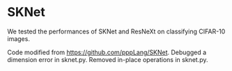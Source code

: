 # SKNet
We tested the performances of SKNet and ResNeXt on classifying CIFAR-10 images. 

Code modified from https://github.com/pppLang/SKNet.
Debugged a dimension error in sknet.py. 
Removed in-place operations in sknet.py. 
